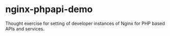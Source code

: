nginx-phpapi-demo
=================

Thought exercise for setting of developer instances of Nginx for PHP based APIs and services.
